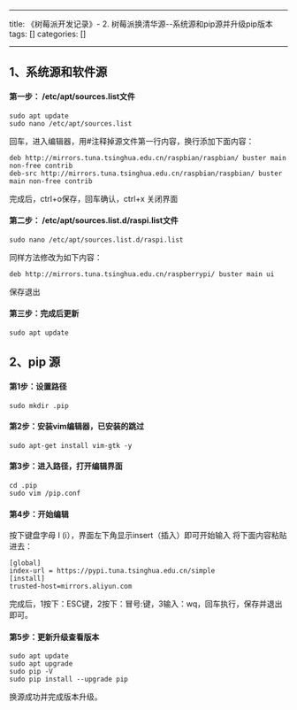 
--- 
title:  《树莓派开发记录》- 2. 树莓派换清华源--系统源和pip源并升级pip版本 
tags: []
categories: [] 

---
## 1、系统源和软件源

#### 第一步： /etc/apt/sources.list文件

```
sudo apt update 
sudo nano /etc/apt/sources.list

```

回车，进入编辑器，用#注释掉源文件第一行内容，换行添加下面内容：

```
deb http://mirrors.tuna.tsinghua.edu.cn/raspbian/raspbian/ buster main non-free contrib
deb-src http://mirrors.tuna.tsinghua.edu.cn/raspbian/raspbian/ buster main non-free contrib

```

完成后，ctrl+o保存，回车确认，ctrl+x 关闭界面

#### 第二步： /etc/apt/sources.list.d/raspi.list文件

```
sudo nano /etc/apt/sources.list.d/raspi.list

```

同样方法修改为如下内容：

```
deb http://mirrors.tuna.tsinghua.edu.cn/raspberrypi/ buster main ui

```

保存退出

#### 第三步：完成后更新

```
sudo apt update

```

## 2、pip 源

#### 第1步：设置路径

```
sudo mkdir .pip

```

#### 第2步：安装vim编辑器，已安装的跳过

```
sudo apt-get install vim-gtk -y

```

#### 第3步：进入路径，打开编辑界面

```
cd .pip
sudo vim /pip.conf

```

#### 第4步：开始编辑

按下键盘字母 I (i），界面左下角显示insert（插入）即可开始输入 将下面内容粘贴进去：

```
[global]
index-url = https://pypi.tuna.tsinghua.edu.cn/simple
[install]
trusted-host=mirrors.aliyun.com

```

完成后，1按下：ESC键，2按下：冒号:键，3输入：wq，回车执行，保存并退出即可。

#### 第5步：更新升级查看版本

```
sudo apt update 
sudo apt upgrade
sudo pip -V
sudo pip install --upgrade pip

```

换源成功并完成版本升级。
